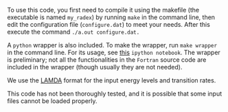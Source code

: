 To use this code, you first need to compile it using the makefile (the
executable is named ```my_radex```) by running ```make``` in the command line,
then edit the configuration file (```configure.dat```) to meet your needs.
After this execute the command
```./a.out configure.dat.```

A ```python``` wrapper is also included.  To make the wrapper, run ```make
wrapper``` in the command line.  For its usage, see
[this](http://nbviewer.ipython.org/urls/dl.dropbox.com/s/79pt2r35sqha51h/Myradex-Python-Wrapper-20140804.ipynb)
```ipython notebook```.  The wrapper is preliminary; not all the
functionalities in the ```Fortran``` source code are included in the wrapper
(though usually they are not needed).

We use the [LAMDA](http://home.strw.leidenuniv.nl/~moldata/molecules.html) format for the input energy levels and transition rates.

This code has not been thoroughly tested, and it is possible that some input files cannot be loaded properly.
